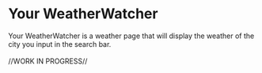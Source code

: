 <h1> Your WeatherWatcher </h1>
Your WeatherWatcher is a weather page that will display the weather of the city you input in the search bar. <br>
<br>
//WORK IN PROGRESS//  
